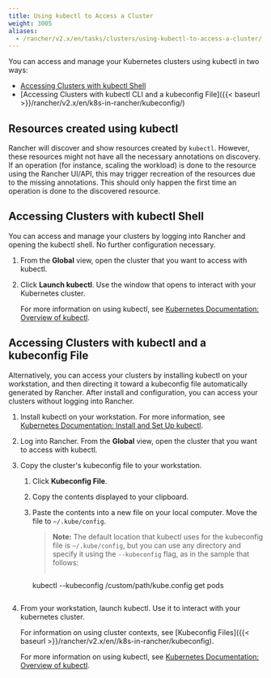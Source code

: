 ```yaml
---
title: Using kubectl to Access a Cluster
weight: 3005
aliases:
  - /rancher/v2.x/en/tasks/clusters/using-kubectl-to-access-a-cluster/
---
```

You can access and manage your Kubernetes clusters using kubectl in two ways:

- [Accessing Clusters with kubectl Shell](#accessing-clusters-with-kubectl-shell)
- [Accessing Clusters with kubectl CLI and a kubeconfig File]({{< baseurl >}}/rancher/v2.x/en/k8s-in-rancher/kubeconfig/)

## Resources created using kubectl

Rancher will discover and show resources created by `kubectl`. However, these resources might not have all the necessary annotations on discovery. If an operation (for instance, scaling the workload) is done to the resource using the Rancher UI/API, this may trigger recreation of the resources due to the missing annotations. This should only happen the first time an operation is done to the discovered resource.

## Accessing Clusters with kubectl Shell

You can access and manage your clusters by logging into Rancher and opening the kubectl shell. No further configuration necessary.

1. From the **Global** view, open the cluster that you want to access with kubectl.

2. Click **Launch kubectl**. Use the window that opens to interact with your Kubernetes cluster.

    For more information on using kubectl, see [Kubernetes Documentation: Overview of kubectl](https://kubernetes.io/docs/reference/kubectl/overview/).


## Accessing Clusters with kubectl and a kubeconfig File

Alternatively, you can access your clusters by installing kubectl on your workstation, and then directing it toward a kubeconfig file automatically generated by Rancher. After install and configuration, you can access your clusters without logging into Rancher.

1. Install kubectl on your workstation. For more information, see [Kubernetes Documentation: Install and Set Up kubectl](https://kubernetes.io/docs/tasks/tools/install-kubectl/).

2. Log into Rancher. From the **Global** view, open the cluster that you want to access with kubectl.

3. Copy the cluster's kubeconfig file to your workstation.

    1. Click **Kubeconfig File**.

    2. Copy the contents displayed to your clipboard.

    3. Paste the contents into a new file on your local computer. Move the file to `~/.kube/config`.

        >**Note:** The default location that kubectl uses for the kubeconfig file is `~/.kube/config`, but you can use any directory and specify it using the `--kubeconfig` flag, as in the sample that follows:
        >
        >```
        kubectl --kubeconfig /custom/path/kube.config get pods
        ```
4. From your workstation, launch kubectl. Use it to interact with your kubernetes cluster.

     For information on using cluster contexts, see [Kubeconfig Files]({{< baseurl >}}/rancher/v2.x/en//k8s-in-rancher/kubeconfig).

     For more information on using kubectl, see [Kubernetes Documentation: Overview of kubectl](https://kubernetes.io/docs/reference/kubectl/overview/).

